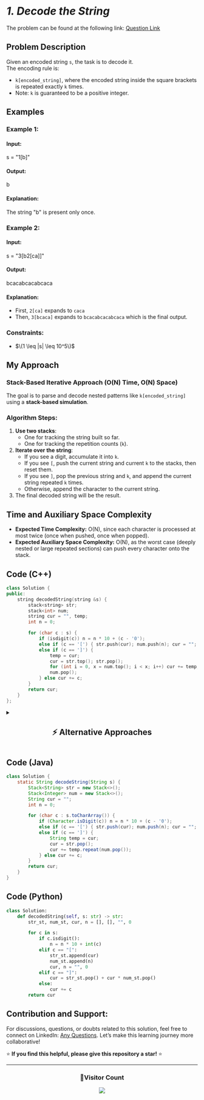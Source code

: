 # *1. Decode the String*  

The problem can be found at the following link: [Question Link](https://www.geeksforgeeks.org/problems/decode-the-string2444/1)  

## **Problem Description**  

Given an encoded string `s`, the task is to decode it.  
The encoding rule is:

- `k[encoded_string]`, where the encoded string inside the square brackets is repeated exactly `k` times.
- Note: `k` is guaranteed to be a positive integer.

## **Examples**

### **Example 1:**  

#### **Input:**  
s = "1[b]"

#### **Output:**  
b

#### **Explanation:**  
The string "b" is present only once.


### **Example 2:**  

#### **Input:**  
s = "3[b2[ca]]"

#### **Output:**  
bcacabcacabcaca

#### **Explanation:**  
- First, `2[ca]` expands to `caca`
- Then, `3[bcaca]` expands to `bcacabcacabcaca` which is the final output.


### **Constraints:**  
- $\(1 \leq |s| \leq 10^5\)$  


## **My Approach**  

### **Stack-Based Iterative Approach (O(N) Time, O(N) Space)**  
The goal is to parse and decode nested patterns like `k[encoded_string]` using a **stack-based simulation**.

### **Algorithm Steps:**  
1. **Use two stacks**:
   - One for tracking the string built so far.
   - One for tracking the repetition counts (`k`).
2. **Iterate over the string**:
   - If you see a digit, accumulate it into `k`.
   - If you see `[`, push the current string and current `k` to the stacks, then reset them.
   - If you see `]`, pop the previous string and `k`, and append the current string repeated `k` times.
   - Otherwise, append the character to the current string.
3. The final decoded string will be the result.


## **Time and Auxiliary Space Complexity**  

- **Expected Time Complexity:** O(N), since each character is processed at most twice (once when pushed, once when popped).  
- **Expected Auxiliary Space Complexity:** O(N), as the worst case (deeply nested or large repeated sections) can push every character onto the stack.  


## **Code (C++)**

```cpp
class Solution {
public:
    string decodedString(string &s) {
        stack<string> str;
        stack<int> num;
        string cur = "", temp;
        int n = 0;

        for (char c : s) {
            if (isdigit(c)) n = n * 10 + (c - '0');
            else if (c == '[') { str.push(cur); num.push(n); cur = ""; n = 0; }
            else if (c == ']') {
                temp = cur;
                cur = str.top(); str.pop();
                for (int i = 0, x = num.top(); i < x; i++) cur += temp;
                num.pop();
            } else cur += c;
        }
        return cur;
    }
};
```


<details>
  <summary><h2 align="center">⚡ Alternative Approaches</h2></summary>

## **2️⃣ Using `deque` Instead of `Stack` (O(N) Time, O(N) Space)**
This approach uses `deque` instead of `stack` for better performance on larger inputs.

```cpp
class Solution {
public:
    string decodedString(string &s) {
        deque<string> str;
        deque<int> num;
        string cur;
        int n = 0;

        for (char c : s) {
            if (isdigit(c)) n = n * 10 + (c - '0');
            else if (c == '[') { str.push_back(cur); num.push_back(n); cur = ""; n = 0; }
            else if (c == ']') {
                string temp = cur;
                cur = str.back(); str.pop_back();
                for (int i = 0; i < num.back(); i++) cur += temp;
                num.pop_back();
            } else cur += c;
        }
        return cur;
    }
};
```
🔹 **Pros:** Faster due to `deque`'s optimized access.  
🔹 **Cons:** Similar complexity but slight memory overhead.

## **3️⃣ Recursive Approach (O(N) Time, O(N) Space)**
This recursive solution simulates decoding via DFS.

```cpp
class Solution {
    int idx = 0;

    string decode(string &s) {
        string cur = "";
        int n = 0;

        while (idx < s.length()) {
            if (isdigit(s[idx])) n = n * 10 + (s[idx++] - '0');
            else if (s[idx] == '[') {
                idx++;
                string temp = decode(s);
                while (n--) cur += temp;
                n = 0;
            } else if (s[idx] == ']') {
                idx++;
                return cur;
            } else cur += s[idx++];
        }
        return cur;
    }

public:
    string decodedString(string &s) {
        idx = 0;
        return decode(s);
    }
};
```
🔹 **Pros:** Uses recursion to break down the problem naturally.  
🔹 **Cons:** Higher memory usage due to recursive stack frames.

## **📊 Comparison of Approaches**

| **Approach**                  | ⏱️ **Time Complexity** | 🗂️ **Space Complexity** | ✅ **Pros**                 | ⚠️ **Cons**                  |
|-------------------------------|---------------------|------------------|----------------------|-------------------|
| **Stack-Based Iterative**       | 🟢 O(N)             | 🟢 O(N)        | Simple and fast      | None               |
| **Deque-Based Iterative**       | 🟢 O(N)             | 🟡 O(N)        | Slightly faster for large data | Slightly more complex |
| **Recursive DFS**               | 🟢 O(N)             | 🔴 O(N)        | Elegant for nested parsing | Stack overflow risk |


## 💡 **Best Choice?**  
- ✅ **For practical use:** Stack-based iterative (O(N) time, O(N) space) is the best balance.  
- ✅ **For highly nested strings:** Recursive DFS can be more intuitive.  
- ✅ **For micro-optimizations:** Deque-based version is worth considering.

</details>


## **Code (Java)**
```java
class Solution {
    static String decodeString(String s) {
        Stack<String> str = new Stack<>();
        Stack<Integer> num = new Stack<>();
        String cur = "";
        int n = 0;

        for (char c : s.toCharArray()) {
            if (Character.isDigit(c)) n = n * 10 + (c - '0');
            else if (c == '[') { str.push(cur); num.push(n); cur = ""; n = 0; }
            else if (c == ']') {
                String temp = cur;
                cur = str.pop();
                cur += temp.repeat(num.pop());
            } else cur += c;
        }
        return cur;
    }
}
```

## **Code (Python)**
```python
class Solution:
    def decodedString(self, s: str) -> str:
        str_st, num_st, cur, n = [], [], "", 0

        for c in s:
            if c.isdigit():
                n = n * 10 + int(c)
            elif c == "[":
                str_st.append(cur)
                num_st.append(n)
                cur, n = "", 0
            elif c == "]":
                cur = str_st.pop() + cur * num_st.pop()
            else:
                cur += c
        return cur
```


## **Contribution and Support:**

For discussions, questions, or doubts related to this solution, feel free to connect on LinkedIn: [Any Questions](https://www.linkedin.com/in/het-patel-8b110525a/). Let’s make this learning journey more collaborative!  

⭐ **If you find this helpful, please give this repository a star!** ⭐  

--- 

<div align="center">
  <h3><b>📍Visitor Count</b></h3>
</div>

<p align="center">
  <img src="https://profile-counter.glitch.me/Hunterdii/count.svg" />
</p>
